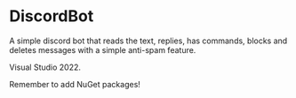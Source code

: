 # DiscordBot

A simple discord bot that reads the text, replies, has commands, blocks and deletes messages with a simple anti-spam feature.

Visual Studio 2022.

Remember to add NuGet packages!
